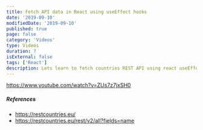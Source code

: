 ```yaml
---
title: Fetch API data in React using useEffect hooks
date: '2019-09-10'
modifiedDate: '2019-09-10'
published: true
page: false
category: 'Videos'
type: Videos
duration: 7
isExternal: false
tags: ['React']
description: Lets learn to fetch countries REST API using react useEffect and browser fetch API.
---
```


https://www.youtube.com/watch?v=ZUs7z7jxSH0

##### References

- https://restcountries.eu/
- https://restcountries.eu/rest/v2/all?fields=name
